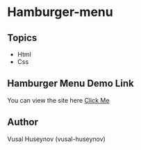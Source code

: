 # Hamburger-menu

## Topics

- Html
- Css

## Hamburger Menu Demo Link

You can view the site here
[Click Me](https://vusal-huseynov.github.io/Hamburger-menu/)

## Author

Vusal Huseynov (vusal-huseynov)
